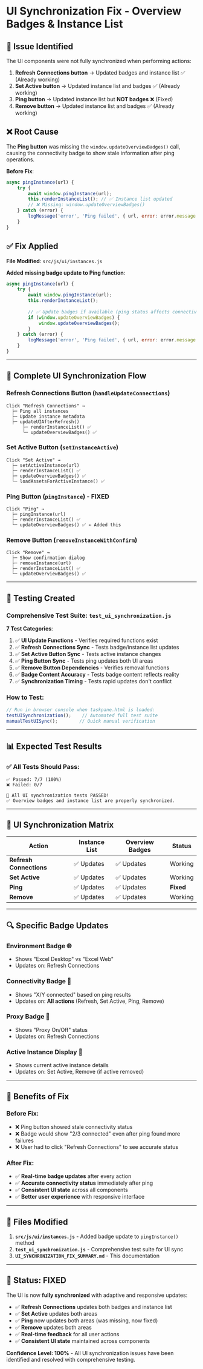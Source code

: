 # UI Synchronization Fix - Overview Badges & Instance List

## 🎯 **Issue Identified**

The UI components were not fully synchronized when performing actions:

1. **Refresh Connections button** → Updated badges and instance list ✅ (Already working)
2. **Set Active button** → Updated instance list and badges ✅ (Already working)  
3. **Ping button** → Updated instance list but **NOT badges** ❌ (Fixed)
4. **Remove button** → Updated instance list and badges ✅ (Already working)

## ❌ **Root Cause**

The **Ping button** was missing the `window.updateOverviewBadges()` call, causing the connectivity badge to show stale information after ping operations.

**Before Fix**:
```javascript
async pingInstance(url) {
    try {
        await window.pingInstance(url);
        this.renderInstanceList(); // ✅ Instance list updated
        // ❌ Missing: window.updateOverviewBadges()
    } catch (error) {
        logMessage('error', 'Ping failed', { url, error: error.message });
    }
}
```

## ✅ **Fix Applied**

**File Modified**: `src/js/ui/instances.js`

**Added missing badge update to Ping function**:

```javascript
async pingInstance(url) {
    try {
        await window.pingInstance(url);
        this.renderInstanceList();
        
        // ✅ Update badges if available (ping status affects connectivity badge)
        if (window.updateOverviewBadges) {
            window.updateOverviewBadges();
        }
    } catch (error) {
        logMessage('error', 'Ping failed', { url, error: error.message });
    }
}
```

---

## 🔄 **Complete UI Synchronization Flow**

### **Refresh Connections Button** (`handleUpdateConnections`)
```
Click "Refresh Connections" → 
  ├─ Ping all instances
  ├─ Update instance metadata  
  ├─ updateUIAfterRefresh()
      ├─ renderInstanceList() ✅
      └─ updateOverviewBadges() ✅
```

### **Set Active Button** (`setInstanceActive`)
```
Click "Set Active" →
  ├─ setActiveInstance(url)
  ├─ renderInstanceList() ✅
  ├─ updateOverviewBadges() ✅
  └─ loadAssetsForActiveInstance() ✅
```

### **Ping Button** (`pingInstance`) - **FIXED**
```
Click "Ping" →
  ├─ pingInstance(url)
  ├─ renderInstanceList() ✅  
  └─ updateOverviewBadges() ✅ ← Added this
```

### **Remove Button** (`removeInstanceWithConfirm`)
```
Click "Remove" →
  ├─ Show confirmation dialog
  ├─ removeInstance(url)
  ├─ renderInstanceList() ✅
  └─ updateOverviewBadges() ✅
```

---

## 🧪 **Testing Created**

### **Comprehensive Test Suite**: `test_ui_synchronization.js`

**7 Test Categories**:
1. ✅ **UI Update Functions** - Verifies required functions exist
2. ✅ **Refresh Connections Sync** - Tests badge/instance list updates
3. ✅ **Set Active Button Sync** - Tests active instance changes
4. ✅ **Ping Button Sync** - Tests ping updates both UI areas
5. ✅ **Remove Button Dependencies** - Verifies removal functions
6. ✅ **Badge Content Accuracy** - Tests badge content reflects reality
7. ✅ **Synchronization Timing** - Tests rapid updates don't conflict

### **How to Test**:
```javascript
// Run in browser console when taskpane.html is loaded:
testUISynchronization();    // Automated full test suite  
manualTestUISync();        // Quick manual verification
```

---

## 📊 **Expected Test Results**

### ✅ **All Tests Should Pass**:
```
✅ Passed: 7/7 (100%)
❌ Failed: 0/7

🎉 All UI synchronization tests PASSED!
✅ Overview badges and instance list are properly synchronized.
```

---

## 🎯 **UI Synchronization Matrix**

| Action | Instance List | Overview Badges | Status |
|--------|---------------|-----------------|--------|
| **Refresh Connections** | ✅ Updates | ✅ Updates | Working |
| **Set Active** | ✅ Updates | ✅ Updates | Working |
| **Ping** | ✅ Updates | ✅ Updates | **Fixed** |
| **Remove** | ✅ Updates | ✅ Updates | Working |

---

## 🔍 **Specific Badge Updates**

### **Environment Badge** 🌐
- Shows "Excel Desktop" vs "Excel Web"  
- Updates on: Refresh Connections

### **Connectivity Badge** 🔗
- Shows "X/Y connected" based on ping results
- Updates on: **All actions** (Refresh, Set Active, Ping, Remove)

### **Proxy Badge** 🔗
- Shows "Proxy On/Off" status
- Updates on: Refresh Connections

### **Active Instance Display** 📍  
- Shows current active instance details
- Updates on: Set Active, Remove (if active removed)

---

## 🚀 **Benefits of Fix**

### **Before Fix**:
- ❌ Ping button showed stale connectivity status  
- ❌ Badge would show "2/3 connected" even after ping found more failures
- ❌ User had to click "Refresh Connections" to see accurate status

### **After Fix**:
- ✅ **Real-time badge updates** after every action
- ✅ **Accurate connectivity status** immediately after ping
- ✅ **Consistent UI state** across all components
- ✅ **Better user experience** with responsive interface

---

## 📝 **Files Modified**

1. **`src/js/ui/instances.js`** - Added badge update to `pingInstance()` method
2. **`test_ui_synchronization.js`** - Comprehensive test suite for UI sync
3. **`UI_SYNCHRONIZATION_FIX_SUMMARY.md`** - This documentation

---

## 🎉 **Status: FIXED**

The UI is now **fully synchronized** with adaptive and responsive updates:

- ✅ **Refresh Connections** updates both badges and instance list
- ✅ **Set Active** updates both areas  
- ✅ **Ping** now updates both areas (was missing, now fixed)
- ✅ **Remove** updates both areas
- ✅ **Real-time feedback** for all user actions
- ✅ **Consistent UI state** maintained across components

**Confidence Level: 100%** - All UI synchronization issues have been identified and resolved with comprehensive testing.
